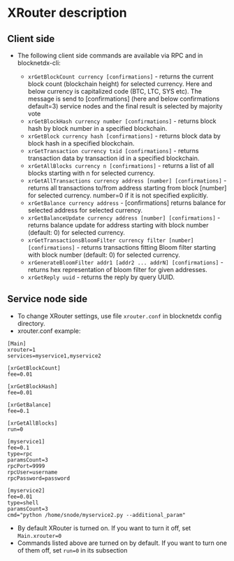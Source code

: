 # XRouter description

## Client side

* The following client side commands are available via RPC and in blocknetdx-cli:

  * ```xrGetBlockCount currency [confirmations]``` - returns the current block count (blockchain height) for selected currency. Here and below currency is capitalized code (BTC, LTC, SYS etc). The message is send to [confirmations] (here and below confirmations default=3) service nodes and the final result is selected by majority vote
  * ```xrGetBlockHash currency number [confirmations]``` - returns block hash by block number in a specified blockchain.
  * ```xrGetBlock currency hash [confirmations]``` - returns block data by block hash in a specified blockchain.
  * ```xrGetTransaction currency txid [confirmations]``` - returns transaction data by transaction id in a specified blockchain.
  * ```xrGetAllBlocks currency n [confirmations]``` - returns a list of all blocks starting with n for selected currency.
  * ```xrGetAllTransactions currency address [number] [confirmations]``` - returns all transactions to/from address starting from block [number] for selected currency. number=0 if it is not specified explicitly.
  * ```xrGetBalance currency address``` - [confirmations] returns balance for selected address for selected currency.
  * ```xrGetBalanceUpdate currency address [number] [confirmations]``` - returns balance update for address starting with block number (default: 0) for selected currency.
  * ```xrGetTransactionsBloomFilter currency filter [number] [confirmations]``` - returns transactions fitting Bloom filter starting with block number (default: 0) for selected currency.
  * ```xrGenerateBloomFilter addr1 [addr2 ... addrN] [confirmations]``` - returns hex representation of bloom filter for given addresses.
  * ```xrGetReply uuid``` - returns the reply by query UUID.

## Service node side
* To change XRouter settings, use file ```xrouter.conf``` in blocknetdx config directory.
* xrouter.conf example:
```
[Main]
xrouter=1
services=myservice1,myservice2

[xrGetBlockCount]
fee=0.01

[xrGetBlockHash]
fee=0.01

[xrGetBalance]
fee=0.1

[xrGetAllBlocks]
run=0

[myservice1]
fee=0.1
type=rpc
paramsCount=3
rpcPort=9999
rpcUser=username
rpcPassword=password

[myservice2]
fee=0.01
type=shell
paramsCount=3
cmd="python /home/snode/myservice2.py --additional_param"
```

* By default XRouter is turned on. If you want to turn it off, set ```Main.xrouter=0```
* Commands listed above are turned on by default. If you want to turn one of them off, set ```run=0``` in its subsection

